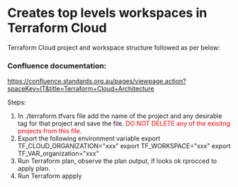 # Creates top levels workspaces in Terraform Cloud


Terraform Cloud project and workspace structure followed as per below:

### Confluence documentation:
https://confluence.standards.org.au/pages/viewpage.action?spaceKey=IT&title=Terraform+Cloud+Architecture

Steps:
1. In ./terraform.tfvars file add the name of the project and any desirable tag for that project and save the file. <span style="color:red"> DO NOT DELETE any of the exisitng projects from this file. </span>
2. Export the following environment variable
    export TF_CLOUD_ORGANIZATION="xxx"
    export TF_WORKSPACE="xxx"
    export TF_VAR_organization="xxx"
3. Run Terraform plan, observe the plan output, if looks ok rprocced to apply plan.
4. Run Terraform appply